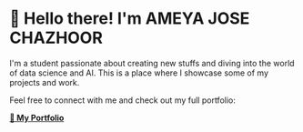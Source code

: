 # 👋 Hello there! I'm AMEYA JOSE CHAZHOOR

I'm a student passionate about creating new stuffs and diving into the world of data science and AI. This is a place where I showcase some of my projects and work.

Feel free to connect with me and check out my full portfolio:

[**🔗 My Portfolio**]([https://www.your-portfolio-link.com](https://amkbitshift.github.io/portfolio/))
